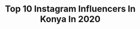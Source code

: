 ---
title: Top 10 Instagram Influencers In Konya In 2020
description: >-
  Find top Instagram influencers in Konya in 2020. Most popular hashtags: #bayrak #konya #istanbul #turkey.
platform: Instagram
profiles:
  - username: "konya"
    fullname: >-
      Konya
    location: "Turkey"
    followers: 61925
    engagement: 282
    commentsToLikes: 0.010847
    id: ck9wivume44o10j78a9gedkww
    verified: false
    hashtags: "#alaaddin, #beys, #selc, #sel"
  - username: "cbulentkorkmaz"
    fullname: >-
      Bülent Korkmaz
    location: "Turkey"
    followers: 158263
    engagement: 863
    commentsToLikes: 0.015569
    id: ck133yfdtucnx0i19v0589fj0
    verified: false
    hashtags: "#bar, #evdekal, #10kas, #29ekimcumhuriyetbayram"
  - username: "nur_konyali"
    fullname: >-
      🔥♧~xᎪᏆuᏁᎬᎬ~♧🔥
    location: "Turkey"
    followers: 4285
    engagement: 2961
    commentsToLikes: 0.110301
    id: ck15rk6yi8bnt0i19pwhye8oa
    verified: false
    hashtags: "#herseynesesine, #anindabegeni, #tiktok, #gahbeler"
  - username: "denimilosevic95_"
    fullname: >-
      Deni Milosevic
    location: "Turkey"
    followers: 14804
    engagement: 1444
    commentsToLikes: 0.019514
    id: ck13c2yr8ydam0i19zik1xekc
    verified: true
    hashtags: "#konyaspor, #konyasporgeliyorbak, #itw, #focused"
  - username: "alperuludag_"
    fullname: >-
      Alper Uludağ
    location: "Turkey"
    followers: 19165
    engagement: 794
    commentsToLikes: 0.026971
    id: ckap4ju667ovz0i78qxjmfsvz
    verified: true
    hashtags: "#rome, #wifey, #daughter, #nal"
  - username: "ummuhani__dinc"
    fullname: >-
      Ümmühani Dinç
    location: "Turkey"
    followers: 123581
    engagement: 122
    commentsToLikes: 0.220701
    id: ck8t9d13bnn9h0j785of7okgb
    verified: false
    hashtags: "#ulus619s, #heehsl, #mobilistan27, #kolaytarifler"
  - username: "xgamzeli_4242"
    fullname: >-
      gamze
    location: "Turkey"
    followers: 3080
    engagement: 4107
    commentsToLikes: 0.030870
    id: ckaosupt2t35c0i788l8b60lv
    verified: false
    hashtags: ""
  - username: "nihalcesunumlar"
    fullname: >-
      nihalcesunumlar
    location: "Turkey"
    followers: 19024
    engagement: 655
    commentsToLikes: 0.096543
    id: ckap3kd2j3d2n0i78o8vag5mg
    verified: false
    hashtags: "#flum24052020, #701814, #22, #key"
  - username: "ayseden_bir_tutam_lezzet"
    fullname: >-
      REKLAM ve İŞBİRLİĞİ için 🔊DM
    location: "Turkey"
    followers: 20340
    engagement: 515
    commentsToLikes: 0.087294
    id: ck8t8vbsmlyzz0j78z9iy7rhe
    verified: false
    hashtags: "#tbt"
  - username: "sir.photographyy"
    fullname: >-
      @SIR.Photography 📸
    location: "Turkey"
    followers: 10120
    engagement: 1386
    commentsToLikes: 0.034428
    id: ck8t6is07dsig0j78gh0e9tf3
    verified: false
    hashtags: "#olgunla, #nureddiny, #galaxynote9, #toprak"
---